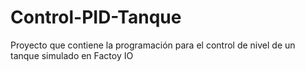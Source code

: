 # Control-PID-Tanque
Proyecto que contiene la programación para el control de nivel de un tanque simulado en Factoy IO
